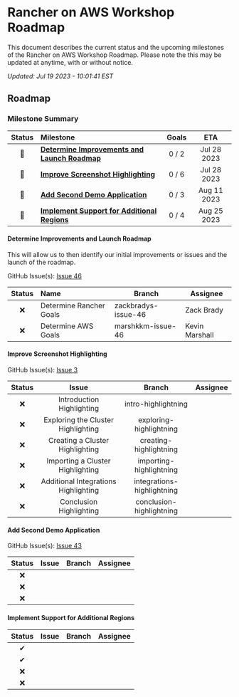 # Rancher on AWS Workshop Roadmap

This document describes the current status and the upcoming milestones of the Rancher on AWS Workshop Roadmap. Please note the this may be updated at anytime, with or without notice.

*Updated: Jul 19 2023 - 10:01:41 EST*

## Roadmap

### Milestone Summary

| Status | Milestone | Goals | ETA |
| :---: | :--- | :---: | :---: |
| 🚀 | **[Determine Improvements and Launch Roadmap](#determine-improvements-and-launch-roadmap)** | 0 / 2 | Jul 28 2023 |
| 🚀 | **[Improve Screenshot Highlighting](#improve-screenshot-highlighting)** | 0 / 6 | Jul 28 2023 |
| 🚀 | **[Add Second Demo Application](#add-second-demo-applications)** | 0 / 3 | Aug 11 2023 |
| 🚀 | **[Implement Support for Additional Regions](#implement-support-for-additional-regions)** | 0 / 4 | Aug 25 2023 |

#### Determine Improvements and Launch Roadmap

This will allow us to then identify our initial improvements or issues and the launch of the roadmap.

GitHub Issue(s): [Issue 46](https://github.com/aws-samples/rancher-on-aws-workshop/issues/46)

| Status | Name | Branch | Assignee |
| :---: | :--- | --- | --- |
| ❌ | Determine Rancher Goals | zackbradys-issue-46 | Zack Brady |
| ❌ | Determine AWS Goals | marshkkm-issue-46 | Kevin Marshall |

#### Improve Screenshot Highlighting

GitHub Issue(s): [Issue 3](https://github.com/aws-samples/rancher-on-aws-workshop/issues/3)

| Status | Issue | Branch | Assignee |
| :---: | :---: | :---: | :---: |
| ❌ | Introduction Highlighting | intro-highlightning | |
| ❌ | Exploring the Cluster Highlighting | exploring-highlightning | |
| ❌ | Creating a Cluster Highlighting | creating-highlightning | |
| ❌ | Importing a Cluster Highlighting | importing-highlightning | |
| ❌ | Additional Integrations Highlighting | integrations-highlightning | |
| ❌ | Conclusion Highlighting | conclusion-highlightning | |

#### Add Second Demo Application

GitHub Issue(s): [Issue 43](https://github.com/aws-samples/rancher-on-aws-workshop/issues/43)

| Status | Issue | Branch | Assignee |
| :---: | :---: | :---: | :---: |
| ❌ | | | |
| ❌ | | | |
| ❌ | | | |

#### Implement Support for Additional Regions

| Status | Issue | Branch | Assignee |
| :---: | :---: | :---: | :---: |
| ✔ | | | |
| ✔ | | | |
| ❌ | | | |
| ❌ | | | |